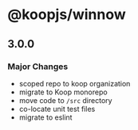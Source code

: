 # @koopjs/winnow

## 3.0.0

### Major Changes

- scoped repo to koop organization
- migrate to Koop monorepo
- move code to `/src` directory
- co-locate unit test files
- migrate to eslint

